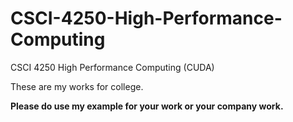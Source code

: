 # CSCI-4250-High-Performance-Computing
CSCI 4250 High Performance Computing (CUDA)


These are my works for college.

**Please do use my example for your work or your company work.**

